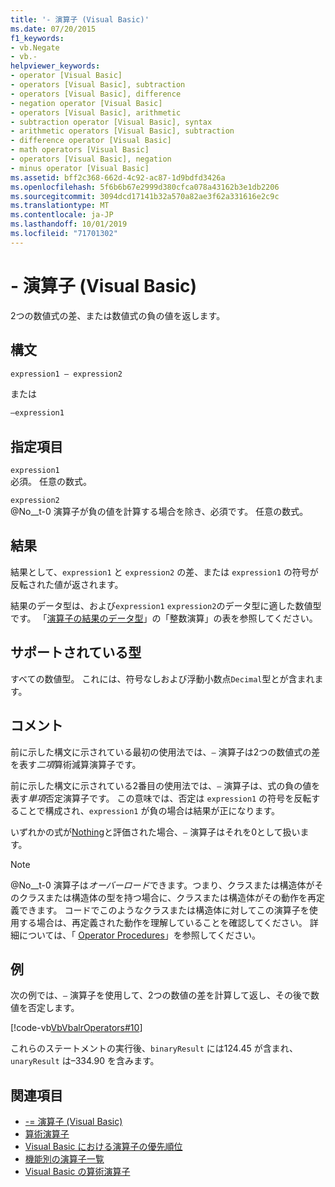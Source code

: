 ```yaml
---
title: '- 演算子 (Visual Basic)'
ms.date: 07/20/2015
f1_keywords:
- vb.Negate
- vb.-
helpviewer_keywords:
- operator [Visual Basic]
- operators [Visual Basic], subtraction
- operators [Visual Basic], difference
- negation operator [Visual Basic]
- operators [Visual Basic], arithmetic
- subtraction operator [Visual Basic], syntax
- arithmetic operators [Visual Basic], subtraction
- difference operator [Visual Basic]
- math operators [Visual Basic]
- operators [Visual Basic], negation
- minus operator [Visual Basic]
ms.assetid: bff2c368-662d-4c92-ac87-1d9bdfd3426a
ms.openlocfilehash: 5f6b6b67e2999d380cfca078a43162b3e1db2206
ms.sourcegitcommit: 3094dcd17141b32a570a82ae3f62a331616e2c9c
ms.translationtype: MT
ms.contentlocale: ja-JP
ms.lasthandoff: 10/01/2019
ms.locfileid: "71701302"
---
```

# <a name="--operator-visual-basic"></a>- 演算子 (Visual Basic)
2つの数値式の差、または数値式の負の値を返します。  
  
## <a name="syntax"></a>構文  
  
```vb  
expression1 – expression2
```
  
または

```vb  
–expression1  
```  
  
## <a name="parts"></a>指定項目  
 `expression1`  
 必須。 任意の数式。  
  
 `expression2`  
 @No__t-0 演算子が負の値を計算する場合を除き、必須です。 任意の数式。  
  
## <a name="result"></a>結果  
 結果として、`expression1` と `expression2` の差、または `expression1` の符号が反転された値が返されます。  
  
 結果のデータ型は、および`expression1` `expression2`のデータ型に適した数値型です。 「[演算子の結果のデータ型](../../../visual-basic/language-reference/operators/data-types-of-operator-results.md)」の「整数演算」の表を参照してください。  
  
## <a name="supported-types"></a>サポートされている型  
 すべての数値型。 これには、符号なしおよび浮動小数点`Decimal`型とが含まれます。  
  
## <a name="remarks"></a>コメント  
 前に示した構文に示されている最初の使用法では、`–` 演算子は2つの数値式の差を表す*二項*算術減算演算子です。  
  
 前に示した構文に示されている2番目の使用法では、`–` 演算子は、式の負の値を表す*単項*否定演算子です。 この意味では、否定は `expression1` の符号を反転することで構成され、`expression1` が負の場合は結果が正になります。  
  
 いずれかの式が[Nothing](../../../visual-basic/language-reference/nothing.md)と評価された場合、`–` 演算子はそれを0として扱います。  
  
> [!NOTE]
> @No__t-0 演算子は*オーバーロード*できます。つまり、クラスまたは構造体がそのクラスまたは構造体の型を持つ場合に、クラスまたは構造体がその動作を再定義できます。 コードでこのようなクラスまたは構造体に対してこの演算子を使用する場合は、再定義された動作を理解していることを確認してください。 詳細については、「 [Operator Procedures](../../../visual-basic/programming-guide/language-features/procedures/operator-procedures.md)」を参照してください。  
  
## <a name="example"></a>例  
 次の例では、`–` 演算子を使用して、2つの数値の差を計算して返し、その後で数値を否定します。  
  
 [!code-vb[VbVbalrOperators#10](~/samples/snippets/visualbasic/VS_Snippets_VBCSharp/VbVbalrOperators/VB/Class1.vb#10)]  
  
 これらのステートメントの実行後、`binaryResult` には124.45 が含まれ、`unaryResult` は–334.90 を含みます。  
  
## <a name="see-also"></a>関連項目

- [-= 演算子 (Visual Basic)](../../../visual-basic/language-reference/operators/subtraction-assignment-operator.md)
- [算術演算子](../../../visual-basic/language-reference/operators/arithmetic-operators.md)
- [Visual Basic における演算子の優先順位](../../../visual-basic/language-reference/operators/operator-precedence.md)
- [機能別の演算子一覧](../../../visual-basic/language-reference/operators/operators-listed-by-functionality.md)
- [Visual Basic の算術演算子](../../../visual-basic/programming-guide/language-features/operators-and-expressions/arithmetic-operators.md)
